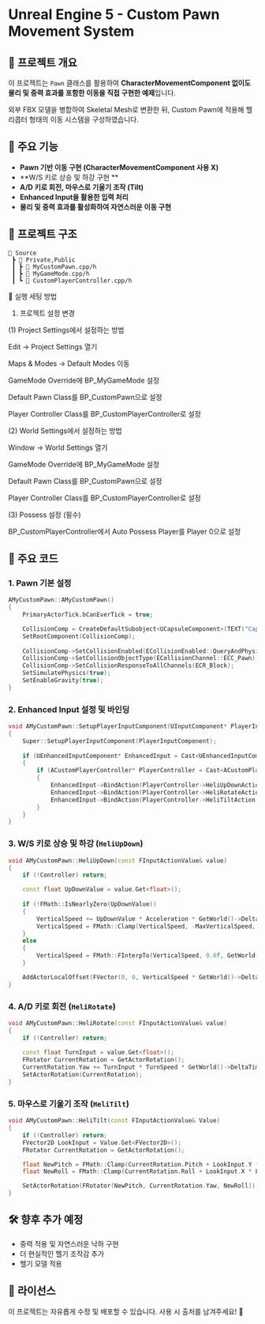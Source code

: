 # Unreal Engine 5 - Custom Pawn Movement System

## 📌 프로젝트 개요
이 프로젝트는 `Pawn` 클래스를 활용하여 **CharacterMovementComponent 없이도 물리 및 중력 효과를 포함한 이동을 직접 구현한 예제**입니다.

외부 FBX 모델을 병합하여 Skeletal Mesh로 변환한 뒤, Custom Pawn에 적용해 헬리콥터 형태의 이동 시스템을 구성하였습니다.

## 🚀 주요 기능
- **Pawn 기반 이동 구현 (CharacterMovementComponent 사용 X)**
- **W/S 키로 상승 및 하강 구현 **
- **A/D 키로 회전, 마우스로 기울기 조작 (Tilt)**
- **Enhanced Input을 활용한 입력 처리**
- **물리 및 중력 효과를 활성화하여 자연스러운 이동 구현**

## 📂 프로젝트 구조
```
📁 Source
 ┣ 📂 Private,Public
 ┃ ┣ 📜 MyCustomPawn.cpp/h
 ┃ ┣ 📜 MyGameMode.cpp/h
 ┃ ┗ 📜 CustomPlayerController.cpp/h
```

🔧 실행 세팅 방법

1. 프로젝트 설정 변경

(1) Project Settings에서 설정하는 방법

Edit → Project Settings 열기

Maps & Modes → Default Modes 이동

GameMode Override에 BP_MyGameMode 설정

Default Pawn Class를 BP_CustomPawn으로 설정

Player Controller Class를 BP_CustomPlayerController로 설정

(2) World Settings에서 설정하는 방법

Window → World Settings 열기

GameMode Override에 BP_MyGameMode 설정

Default Pawn Class를 BP_CustomPawn으로 설정

Player Controller Class를 BP_CustomPlayerController로 설정

(3) Possess 설정 (필수)

BP_CustomPlayerController에서 Auto Possess Player를 Player 0으로 설정

## 📜 주요 코드
### **1. Pawn 기본 설정**
```cpp
AMyCustomPawn::AMyCustomPawn()
{
    PrimaryActorTick.bCanEverTick = true;

    CollisionComp = CreateDefaultSubobject<UCapsuleComponent>(TEXT("Capsule"));
    SetRootComponent(CollisionComp);
    
    CollisionComp->SetCollisionEnabled(ECollisionEnabled::QueryAndPhysics);
    CollisionComp->SetCollisionObjectType(ECollisionChannel::ECC_Pawn);
    CollisionComp->SetCollisionResponseToAllChannels(ECR_Block);
    SetSimulatePhysics(true);
    SetEnableGravity(true);
}
```

### **2. Enhanced Input 설정 및 바인딩**
```cpp
void AMyCustomPawn::SetupPlayerInputComponent(UInputComponent* PlayerInputComponent)
{
    Super::SetupPlayerInputComponent(PlayerInputComponent);
    
    if (UEnhancedInputComponent* EnhancedInput = Cast<UEnhancedInputComponent>(PlayerInputComponent))
    {
        if (ACustomPlayerController* PlayerController = Cast<ACustomPlayerController>(GetController()))
        {
            EnhancedInput->BindAction(PlayerController->HeliUpDownAction, ETriggerEvent::Triggered, this, &AMyCustomPawn::HeliUpDown);
            EnhancedInput->BindAction(PlayerController->HeliRotateAction, ETriggerEvent::Triggered, this, &AMyCustomPawn::HeliRotate);
            EnhancedInput->BindAction(PlayerController->HeliTiltAction, ETriggerEvent::Triggered, this, &AMyCustomPawn::HeliTilt);
        }
    }
}
```

### **3. W/S 키로 상승 및 하강 (`HeliUpDown`)**
```cpp
void AMyCustomPawn::HeliUpDown(const FInputActionValue& value)
{
    if (!Controller) return;

    const float UpDownValue = value.Get<float>();
    
    if (!FMath::IsNearlyZero(UpDownValue))
    {
        VerticalSpeed += UpDownValue * Acceleration * GetWorld()->DeltaTimeSeconds;
        VerticalSpeed = FMath::Clamp(VerticalSpeed, -MaxVerticalSpeed, MaxVerticalSpeed);
    }
    else
    {
        VerticalSpeed = FMath::FInterpTo(VerticalSpeed, 0.0f, GetWorld()->DeltaTimeSeconds, Deceleration);
    }

    AddActorLocalOffset(FVector(0, 0, VerticalSpeed * GetWorld()->DeltaTimeSeconds), true);
}
```

### **4. A/D 키로 회전 (`HeliRotate`)**
```cpp
void AMyCustomPawn::HeliRotate(const FInputActionValue& value)
{
    if (!Controller) return;
    
    const float TurnInput = value.Get<float>();
    FRotator CurrentRotation = GetActorRotation();
    CurrentRotation.Yaw += TurnInput * TurnSpeed * GetWorld()->DeltaTimeSeconds;
    SetActorRotation(CurrentRotation);
}
```

### **5. 마우스로 기울기 조작 (`HeliTilt`)**
```cpp
void AMyCustomPawn::HeliTilt(const FInputActionValue& Value)
{
    if (!Controller) return;
    FVector2D LookInput = Value.Get<FVector2D>();
    FRotator CurrentRotation = GetActorRotation();

    float NewPitch = FMath::Clamp(CurrentRotation.Pitch + LookInput.Y * LookSpeed * GetWorld()->DeltaTimeSeconds, -80.0f, 80.0f);
    float NewRoll = FMath::Clamp(CurrentRotation.Roll + LookInput.X * LookSpeed * GetWorld()->DeltaTimeSeconds, -90.0f, 90.0f);

    SetActorRotation(FRotator(NewPitch, CurrentRotation.Yaw, NewRoll));
}
```

## 🛠️ 향후 추가 예정
- 중력 적용 및 자연스러운 낙하 구현
- 더 현실적인 헬기 조작감 추가
- 헬기 모델 적용

## 📜 라이선스
이 프로젝트는 자유롭게 수정 및 배포할 수 있습니다. 사용 시 출처를 남겨주세요! 🚀


